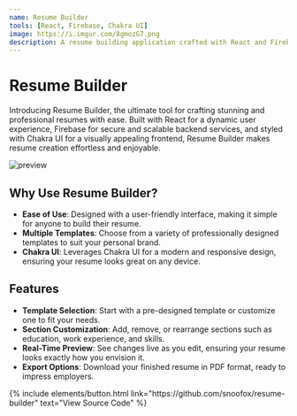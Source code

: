 ```yaml
---
name: Resume Builder
tools: [React, Firebase, Chakra UI]
image: https://i.imgur.com/8gmozG7.png
description: A resume building application crafted with React and Firebase, utilizing Chakra UI for a beautiful frontend, designed to simplify the process of creating professional resumes with support for multiple templates.
---
```


# Resume Builder

Introducing Resume Builder, the ultimate tool for crafting stunning and professional resumes with ease. Built with React for a dynamic user experience, Firebase for secure and scalable backend services, and styled with Chakra UI for a visually appealing frontend, Resume Builder makes resume creation effortless and enjoyable.

![preview](https://i.imgur.com/8gmozG7.png)

## Why Use Resume Builder?

-   **Ease of Use**: Designed with a user-friendly interface, making it simple for anyone to build their resume.
-   **Multiple Templates**: Choose from a variety of professionally designed templates to suit your personal brand.
-   **Chakra UI**: Leverages Chakra UI for a modern and responsive design, ensuring your resume looks great on any device.

## Features

-   **Template Selection**: Start with a pre-designed template or customize one to fit your needs.
-   **Section Customization**: Add, remove, or rearrange sections such as education, work experience, and skills.
-   **Real-Time Preview**: See changes live as you edit, ensuring your resume looks exactly how you envision it.
-   **Export Options**: Download your finished resume in PDF format, ready to impress employers.

<p class="text-center">
{% include elements/button.html link="https://github.com/snoofox/resume-builder" text="View Source Code" %}
</p>

